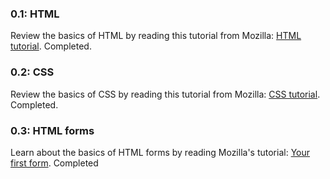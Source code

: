 
### 0.1: HTML
Review the basics of HTML by reading this tutorial from Mozilla: [HTML tutorial](https://developer.mozilla.org/en-US/docs/Learn/HTML/Introduction_to_HTML). Completed.

### 0.2: CSS
Review the basics of CSS by reading this tutorial from Mozilla: [CSS tutorial](https://developer.mozilla.org/en-US/docs/Learn/CSS/First_steps). Completed.

### 0.3: HTML forms
Learn about the basics of HTML forms by reading Mozilla's tutorial: [Your first form](https://developer.mozilla.org/en-US/docs/Learn/HTML/Forms/Your_first_HTML_form). Completed
